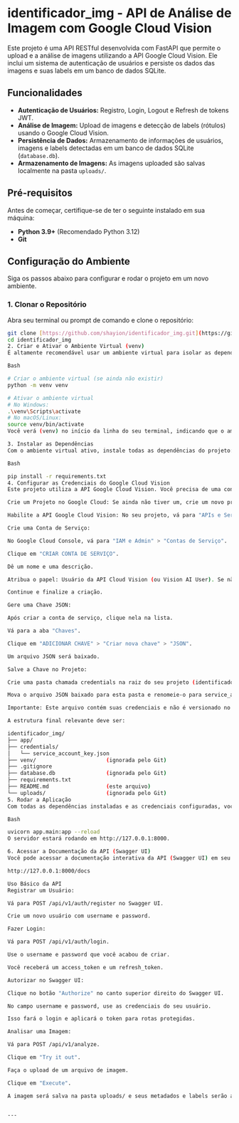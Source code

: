 # identificador_img - API de Análise de Imagem com Google Cloud Vision

Este projeto é uma API RESTful desenvolvida com FastAPI que permite o upload e a análise de imagens utilizando a API Google Cloud Vision. Ele inclui um sistema de autenticação de usuários e persiste os dados das imagens e suas labels em um banco de dados SQLite.

## Funcionalidades

* **Autenticação de Usuários:** Registro, Login, Logout e Refresh de tokens JWT.
* **Análise de Imagem:** Upload de imagens e detecção de labels (rótulos) usando o Google Cloud Vision.
* **Persistência de Dados:** Armazenamento de informações de usuários, imagens e labels detectadas em um banco de dados SQLite (`database.db`).
* **Armazenamento de Imagens:** As imagens uploaded são salvas localmente na pasta `uploads/`.

## Pré-requisitos

Antes de começar, certifique-se de ter o seguinte instalado em sua máquina:

* **Python 3.9+** (Recomendado Python 3.12)
* **Git**

## Configuração do Ambiente

Siga os passos abaixo para configurar e rodar o projeto em um novo ambiente.

### 1. Clonar o Repositório

Abra seu terminal ou prompt de comando e clone o repositório:

```bash
git clone [https://github.com/shayion/identificador_img.git](https://github.com/shayion/identificador_img.git)
cd identificador_img
2. Criar e Ativar o Ambiente Virtual (venv)
É altamente recomendável usar um ambiente virtual para isolar as dependências do projeto.

Bash

# Criar o ambiente virtual (se ainda não existir)
python -m venv venv

# Ativar o ambiente virtual
# No Windows:
.\venv\Scripts\activate
# No macOS/Linux:
source venv/bin/activate
Você verá (venv) no início da linha do seu terminal, indicando que o ambiente virtual está ativo.

3. Instalar as Dependências
Com o ambiente virtual ativo, instale todas as dependências do projeto:

Bash

pip install -r requirements.txt
4. Configurar as Credenciais do Google Cloud Vision
Este projeto utiliza a API Google Cloud Vision. Você precisa de uma conta de serviço e uma chave JSON para autenticação.

Crie um Projeto no Google Cloud: Se ainda não tiver um, crie um novo projeto no Google Cloud Console.

Habilite a API Google Cloud Vision: No seu projeto, vá para "APIs e Serviços" > "Biblioteca" e procure por "Cloud Vision API". Habilite-a.

Crie uma Conta de Serviço:

No Google Cloud Console, vá para "IAM e Admin" > "Contas de Serviço".

Clique em "CRIAR CONTA DE SERVIÇO".

Dê um nome e uma descrição.

Atribua o papel: Usuário da API Cloud Vision (ou Vision AI User). Se não encontrar, o papel Editor temporariamente pode servir para testes, mas não é recomendado para produção.

Continue e finalize a criação.

Gere uma Chave JSON:

Após criar a conta de serviço, clique nela na lista.

Vá para a aba "Chaves".

Clique em "ADICIONAR CHAVE" > "Criar nova chave" > "JSON".

Um arquivo JSON será baixado.

Salve a Chave no Projeto:

Crie uma pasta chamada credentials na raiz do seu projeto (identificador_img/credentials/).

Mova o arquivo JSON baixado para esta pasta e renomeie-o para service_account_key.json.

Importante: Este arquivo contém suas credenciais e não é versionado no Git. Ele está configurado no .gitignore para sua segurança.

A estrutura final relevante deve ser:

identificador_img/
├── app/
├── credentials/
│   └── service_account_key.json
├── venv/                      (ignorada pelo Git)
├── .gitignore
├── database.db                (ignorada pelo Git)
├── requirements.txt
├── README.md                  (este arquivo)
└── uploads/                   (ignorada pelo Git)
5. Rodar a Aplicação
Com todas as dependências instaladas e as credenciais configuradas, você pode iniciar o servidor Uvicorn:

Bash

uvicorn app.main:app --reload
O servidor estará rodando em http://127.0.0.1:8000.

6. Acessar a Documentação da API (Swagger UI)
Você pode acessar a documentação interativa da API (Swagger UI) em seu navegador:

http://127.0.0.1:8000/docs

Uso Básico da API
Registrar um Usuário:

Vá para POST /api/v1/auth/register no Swagger UI.

Crie um novo usuário com username e password.

Fazer Login:

Vá para POST /api/v1/auth/login.

Use o username e password que você acabou de criar.

Você receberá um access_token e um refresh_token.

Autorizar no Swagger UI:

Clique no botão "Authorize" no canto superior direito do Swagger UI.

No campo username e password, use as credenciais do seu usuário.

Isso fará o login e aplicará o token para rotas protegidas.

Analisar uma Imagem:

Vá para POST /api/v1/analyze.

Clique em "Try it out".

Faça o upload de um arquivo de imagem.

Clique em "Execute".

A imagem será salva na pasta uploads/ e seus metadados e labels serão armazenados no database.db.


---
